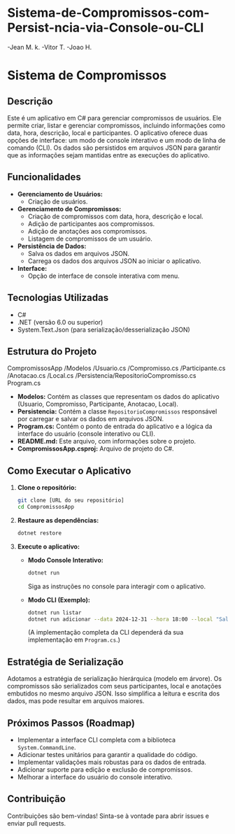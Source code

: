 # Sistema-de-Compromissos-com-Persist-ncia-via-Console-ou-CLI

-Jean M. k.
-Vitor T.
-Joao H.

# Sistema de Compromissos

## Descrição

Este é um aplicativo em C# para gerenciar compromissos de usuários. Ele permite criar, listar e gerenciar compromissos, incluindo informações como data, hora, descrição, local e participantes. O aplicativo oferece duas opções de interface: um modo de console interativo e um modo de linha de comando (CLI). Os dados são persistidos em arquivos JSON para garantir que as informações sejam mantidas entre as execuções do aplicativo.

## Funcionalidades

*   **Gerenciamento de Usuários:**
    *   Criação de usuários.
*   **Gerenciamento de Compromissos:**
    *   Criação de compromissos com data, hora, descrição e local.
    *   Adição de participantes aos compromissos.
    *   Adição de anotações aos compromissos.
    *   Listagem de compromissos de um usuário.
*   **Persistência de Dados:**
    *   Salva os dados em arquivos JSON.
    *   Carrega os dados dos arquivos JSON ao iniciar o aplicativo.
*   **Interface:**
    *   Opção de interface de console interativa com menu.

## Tecnologias Utilizadas

*   C#
*   .NET (versão 6.0 ou superior)
*   System.Text.Json (para serialização/desserialização JSON)

## Estrutura do Projeto

CompromissosApp
/Modelos
/Usuario.cs
/Compromisso.cs
/Participante.cs
/Anotacao.cs
/Local.cs
/Persistencia/RepositorioCompromisso.cs
Program.cs


*   **Modelos:** Contém as classes que representam os dados do aplicativo (Usuario, Compromisso, Participante, Anotacao, Local).
*   **Persistencia:** Contém a classe `RepositorioCompromissos` responsável por carregar e salvar os dados em arquivos JSON.
*   **Program.cs:** Contém o ponto de entrada do aplicativo e a lógica da interface do usuário (console interativo ou CLI).
*   **README.md:** Este arquivo, com informações sobre o projeto.
*   **CompromissosApp.csproj:** Arquivo de projeto do C#.

## Como Executar o Aplicativo

1.  **Clone o repositório:**

    ```bash
    git clone [URL do seu repositório]
    cd CompromissosApp
    ```

2.  **Restaure as dependências:**

    ```bash
    dotnet restore
    ```

3.  **Execute o aplicativo:**

    *   **Modo Console Interativo:**

        ```bash
        dotnet run
        ```

        Siga as instruções no console para interagir com o aplicativo.

    *   **Modo CLI (Exemplo):**

        ```bash
        dotnet run listar
        dotnet run adicionar --data 2024-12-31 --hora 18:00 --local "Sala de Reuniões" --descricao "Reunião de fim de ano"
        ```

        (A implementação completa da CLI dependerá da sua implementação em `Program.cs`.)

## Estratégia de Serialização

Adotamos a estratégia de serialização hierárquica (modelo em árvore). Os compromissos são serializados com seus participantes, local e anotações embutidos no mesmo arquivo JSON. Isso simplifica a leitura e escrita dos dados, mas pode resultar em arquivos maiores.

## Próximos Passos (Roadmap)

*   Implementar a interface CLI completa com a biblioteca `System.CommandLine`.
*   Adicionar testes unitários para garantir a qualidade do código.
*   Implementar validações mais robustas para os dados de entrada.
*   Adicionar suporte para edição e exclusão de compromissos.
*   Melhorar a interface do usuário do console interativo.

## Contribuição

Contribuições são bem-vindas! Sinta-se à vontade para abrir issues e enviar pull requests.
